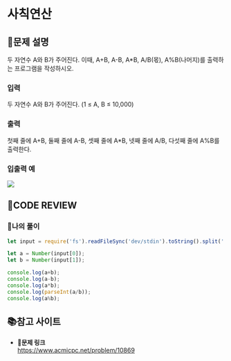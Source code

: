 # 사칙연산

## **📝문제 설명**
두 자연수 A와 B가 주어진다. 이때, A+B, A-B, A*B, A/B(몫), A%B(나머지)를 출력하는 프로그램을 작성하시오. 
### **입력**
두 자연수 A와 B가 주어진다. (1 ≤ A, B ≤ 10,000)
### **출력**
첫째 줄에 A+B, 둘째 줄에 A-B, 셋째 줄에 A*B, 넷째 줄에 A/B, 다섯째 줄에 A%B를 출력한다.


### **입출력 예**
![](https://velog.velcdn.com/images/ssori0421/post/4cf8a72e-eed9-46bb-a07d-1f3bda529542/image.png)


## **🧐CODE REVIEW**
### **🧾나의 풀이**

```js
let input = require('fs').readFileSync('dev/stdin').toString().split(' ');

let a = Number(input[0]);
let b = Number(input[1]);

console.log(a+b);
console.log(a-b);
console.log(a*b);
console.log(parseInt(a/b));
console.log(a%b);

```

## 📚참고 사이트

- **🔗문제 링크**<br/>
https://www.acmicpc.net/problem/10869

